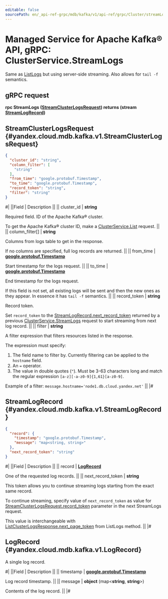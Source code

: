 ```yaml
---
editable: false
sourcePath: en/_api-ref-grpc/mdb/kafka/v1/api-ref/grpc/Cluster/streamLogs.md
---
```


# Managed Service for Apache Kafka® API, gRPC: ClusterService.StreamLogs

Same as [ListLogs](/docs/managed-kafka/api-ref/grpc/Cluster/listLogs#ListLogs) but using server-side streaming. Also allows for `tail -f` semantics.

## gRPC request

**rpc StreamLogs ([StreamClusterLogsRequest](#yandex.cloud.mdb.kafka.v1.StreamClusterLogsRequest)) returns (stream [StreamLogRecord](#yandex.cloud.mdb.kafka.v1.StreamLogRecord))**

## StreamClusterLogsRequest {#yandex.cloud.mdb.kafka.v1.StreamClusterLogsRequest}

```json
{
  "cluster_id": "string",
  "column_filter": [
    "string"
  ],
  "from_time": "google.protobuf.Timestamp",
  "to_time": "google.protobuf.Timestamp",
  "record_token": "string",
  "filter": "string"
}
```

#|
||Field | Description ||
|| cluster_id | **string**

Required field. ID of the Apache Kafka® cluster.

To get the Apache Kafka® cluster ID, make a [ClusterService.List](/docs/managed-kafka/api-ref/grpc/Cluster/list#List) request. ||
|| column_filter[] | **string**

Columns from logs table to get in the response.

If no columns are specified, full log records are returned. ||
|| from_time | **[google.protobuf.Timestamp](https://developers.google.com/protocol-buffers/docs/reference/google.protobuf#timestamp)**

Start timestamp for the logs request. ||
|| to_time | **[google.protobuf.Timestamp](https://developers.google.com/protocol-buffers/docs/reference/google.protobuf#timestamp)**

End timestamp for the logs request.

If this field is not set, all existing logs will be sent and then the new ones as they appear.
In essence it has `tail -f` semantics. ||
|| record_token | **string**

Record token.

Set `record_token` to the [StreamLogRecord.next_record_token](#yandex.cloud.mdb.kafka.v1.StreamLogRecord) returned by a previous [ClusterService.StreamLogs](#StreamLogs) request to start streaming from next log record. ||
|| filter | **string**

A filter expression that filters resources listed in the response.

The expression must specify:
1. The field name to filter by. Currently filtering can be applied to the `hostname` field.
2. An `=` operator.
3. The value in double quotes (`"`). Must be 3-63 characters long and match the regular expression `[a-z][-a-z0-9]{1,61}[a-z0-9]`.

Example of a filter: `message.hostname='node1.db.cloud.yandex.net'` ||
|#

## StreamLogRecord {#yandex.cloud.mdb.kafka.v1.StreamLogRecord}

```json
{
  "record": {
    "timestamp": "google.protobuf.Timestamp",
    "message": "map<string, string>"
  },
  "next_record_token": "string"
}
```

#|
||Field | Description ||
|| record | **[LogRecord](#yandex.cloud.mdb.kafka.v1.LogRecord)**

One of the requested log records. ||
|| next_record_token | **string**

This token allows you to continue streaming logs starting from the exact same record.

To continue streaming, specify value of `next_record_token` as value for [StreamClusterLogsRequest.record_token](#yandex.cloud.mdb.kafka.v1.StreamClusterLogsRequest) parameter in the next StreamLogs request.

This value is interchangeable with [ListClusterLogsResponse.next_page_token](/docs/managed-kafka/api-ref/grpc/Cluster/listLogs#yandex.cloud.mdb.kafka.v1.ListClusterLogsResponse) from ListLogs method. ||
|#

## LogRecord {#yandex.cloud.mdb.kafka.v1.LogRecord}

A single log record.

#|
||Field | Description ||
|| timestamp | **[google.protobuf.Timestamp](https://developers.google.com/protocol-buffers/docs/reference/google.protobuf#timestamp)**

Log record timestamp. ||
|| message | **object** (map<**string**, **string**>)

Contents of the log record. ||
|#